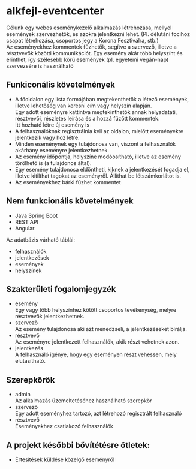 # alkfejl-eventcenter
Célunk egy webes eseménykezelő alkalmazás létrehozása, mellyel események szervezhetők, és azokra jelentkezni lehet. (Pl. délutáni focihoz csapat létrehozása, csoportos jegy a Korona Fesztiválra, stb.)  
Az eseményekhez kommentek fűzhetők, segítve a szervező, illetve a résztvevők közötti kommunikációt. Egy esemény akár több helyszínt és érinthet, így szélesebb körű események (pl. egyetemi vegán-nap) szervezsére is használható

## Funkiconális követelmények

-  A főoldalon egy lista formájában megtekenthetők a létező események, illetve lehetőség van keresni cím vagy helyszín alapján.  
Egy adott eseményre kattintva megtekinthetők annak helyadatati, résztvevői, részletes leírása és a hozzá füzőtt kommentek.  
Itt hozható létre új esemény is
- A felhasználóknak regisztrálnia kell az oldalon, mielőtt eseményekre jelentkezik vagy hoz létre.
- Minden eseménynek egy tulajdonosa van, viszont a felhasználók akárhány eseményre jelentkezhetnek.
- Az esemény időpontja, helyszíne modóosítható, illetve az esemény törölhető is (a tulajdonos által).
- Egy esemény tulajdonosa eldöntheti, kiknek a jelentkezését fogadja el, illetve kitilthat tagokat az eseményről. Állíthat be létszámkorlátot is.
- Az eseményekhez bárki fűzhet kommentet

## Nem funkcionális követelmények

- Java Spring Boot
- REST API
- Angular

Az adatbázis várható táblái:
- felhasználók
- jelentkezések
- események 
- helyszínek

## Szakterületi fogalomjegyzék
	
- esemény  
Egy vagy több helyszínhez kötött csoportos tevékenység, melyre résztvevők jelentkezhetnek.
- szervező  
Az esemény tulajdonosa aki azt menedzseli, a jelentkezéseket bírálja.
- résztvevő  
Az eseményre jelentkezett felhasználók, akik részt vehetnek azon.
- jelentkezés  
A felhasználó igénye, hogy egy eseményen részt vehessen, mely elutasítható.

## Szerepkörök

- admin  
Az alkalmazás üzemeltetéséhez használható szerepkör
- szervező  
Egy adott eseményhez tartozó, azt létrehozó regisztrált felhasználó
- résztvevő  
Eseményekhez csatlakozó felhasználók

## A projekt későbbi bővítétésre ötletek:

- Értesítések küldése közelgő eseményről

